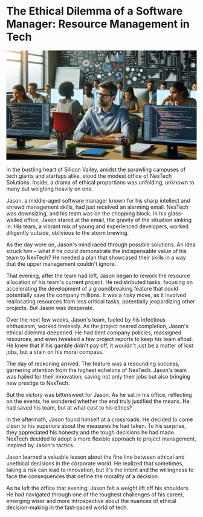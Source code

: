 # The Ethical Dilemma of a Software Manager: Resource Management in Tech

![In a modern office setting, a software manager is engaged in an ethical dilemma, surrounded by a diverse team of developers.](./images/ethical-manager.png)

In the bustling heart of Silicon Valley, amidst the sprawling campuses of tech giants and startups alike, stood the modest office of NexTech Solutions. Inside, a drama of ethical proportions was unfolding, unknown to many but weighing heavily on one.

Jason, a middle-aged software manager known for his sharp intellect and shrewd management skills, had just received an alarming email. NexTech was downsizing, and his team was on the chopping block. In his glass-walled office, Jason stared at the email, the gravity of the situation sinking in. His team, a vibrant mix of young and experienced developers, worked diligently outside, oblivious to the storm brewing.

As the day wore on, Jason's mind raced through possible solutions. An idea struck him – what if he could demonstrate the indispensable value of his team to NexTech? He needed a plan that showcased their skills in a way that the upper management couldn't ignore.

That evening, after the team had left, Jason began to rework the resource allocation of his team's current project. He redistributed tasks, focusing on accelerating the development of a groundbreaking feature that could potentially save the company millions. It was a risky move, as it involved reallocating resources from less critical tasks, potentially jeopardizing other projects. But Jason was desperate.

Over the next few weeks, Jason's team, fueled by his infectious enthusiasm, worked tirelessly. As the project neared completion, Jason's ethical dilemma deepened. He had bent company policies, reassigned resources, and even tweaked a few project reports to keep his team afloat. He knew that if his gamble didn't pay off, it wouldn't just be a matter of lost jobs, but a stain on his moral compass.

The day of reckoning arrived. The feature was a resounding success, garnering attention from the highest echelons of NexTech. Jason's team was hailed for their innovation, saving not only their jobs but also bringing new prestige to NexTech.

But the victory was bittersweet for Jason. As he sat in his office, reflecting on the events, he wondered whether the end truly justified the means. He had saved his team, but at what cost to his ethics?

In the aftermath, Jason found himself at a crossroads. He decided to come clean to his superiors about the measures he had taken. To his surprise, they appreciated his honesty and the tough decisions he had made. NexTech decided to adopt a more flexible approach to project management, inspired by Jason's tactics.

Jason learned a valuable lesson about the fine line between ethical and unethical decisions in the corporate world. He realized that sometimes, taking a risk can lead to innovation, but it's the intent and the willingness to face the consequences that define the morality of a decision.

As he left the office that evening, Jason felt a weight lift off his shoulders. He had navigated through one of the toughest challenges of his career, emerging wiser and more introspective about the nuances of ethical decision-making in the fast-paced world of tech.
